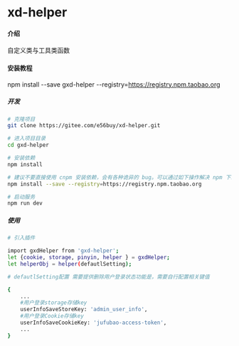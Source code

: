 # xd-helper

#### 介绍
自定义类与工具类函数

#### 安装教程
npm install --save gxd-helper --registry=https://registry.npm.taobao.org

##### 开发

```bash
# 克隆项目
git clone https://gitee.com/e56buy/xd-helper.git

# 进入项目目录
cd gxd-helper

# 安装依赖
npm install

# 建议不要直接使用 cnpm 安装依赖，会有各种诡异的 bug。可以通过如下操作解决 npm 下载速度慢的问题
npm install --save --registry=https://registry.npm.taobao.org

# 启动服务
npm run dev
```

##### 使用

```bash
# 引入插件

import gxdHelper from 'gxd-helper';
let {cookie, storage, pinyin, helper } = gxdHelper;
let helperObj = helper(defautlSetting);

# defautlSetting配置 需要提供删除用户登录状态功能是，需要自行配置相关键值

{
    ...
    #用户登录storage存储key
    userInfoSaveStoreKey: 'admin_user_info', 
    #用户登录Cookie存储key
    userInfoSaveCookieKey: 'jufubao-access-token',
    ...
}
